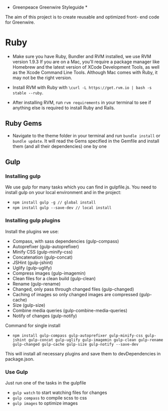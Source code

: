 * Greenpeace Greenwire Styleguide *

The aim of this project is to create reusable and optimized front-
end code for Greenwire.

# Ruby #

* Make sure you have Ruby, Bundler and RVM installed, we use RVM version 1.9.3
If you are on a Mac, you'll require a package manager like Homebrew and the latest version of XCode Development Tools, as well as the Xcode Command Line Tools. Although Mac comes with Ruby, it may not be the right version.
* Install RVM with Ruby with
`\curl -L https://get.rvm.io | bash -s stable --ruby`.

* After installing RVM, run `rvm requirements` in your terminal to see if anything else is required to install Ruby and Rails.

## Ruby Gems ##

* Navigate to the theme folder in your terminal and run `bundle install` or `bundle update`.
It will read the Gems specified in the Gemfile and install them (and all their dependencies) one by one

## Gulp ##

### Installing gulp ###

We use gulp for many tasks which you can find in gulpfile.js. You need to install gulp on your local environment and in the project:

* `npm install gulp -g // global install`
* `npm install gulp --save-dev // local install`

### Installing gulp plugins ###

Install the plugins we use:

* Compass, with sass dependencies (gulp-compass)
* Autoprefixer (gulp-autoprefixer)
* Minify CSS (gulp-minify-css)
* Concatenation (gulp-concat)
* JSHint (gulp-jshint)
* Uglify (gulp-uglify)
* Compress images (gulp-imagemin)
* Clean files for a clean build (gulp-clean)
* Rename (gulp-rename)
* Changed, only pass through changed files (gulp-changed)
* Caching of images so only changed images are compressed (gulp-cache)
* Size (gulp-size)
* Combine media queries (gulp-combine-media-queries)
* Notify of changes (gulp-notify)

Command for single install

* `npm install gulp-compass gulp-autoprefixer gulp-minify-css gulp-jshint gulp-concat gulp-uglify gulp-imagemin gulp-clean gulp-rename gulp-changed gulp-cache gulp-size gulp-notify --save-dev`

This will install all necessary plugins and save them to devDependencies in package.json.

### Use Gulp ###

Just run one of the tasks in the gulpfile
 * `gulp watch` to start watching files for changes
 * `gulp compass` to compile scss to css
 * `gulp images` to optimize images



